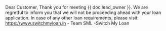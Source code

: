 Dear Customer, Thank you for meeting {{ doc.lead_owner }}. We are regretful to inform you that we will not be proceeding ahead with your loan application. In case of any other loan requirements, please visit: https://www.switchmyloan.in - Team SML -Switch My Loan